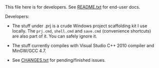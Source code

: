 This file here is for developers. See [README.txt](README.txt) for end-user docs.

Developers:

* The stuff under .prj is a crude Windows project scaffolding kit I use locally.
  The `prj.cmd`, `shell.cmd` and `save.cmd` (convenience shortcuts) are also part of it.
  You can safely ignore it.

* The stuff currently compiles with Visual Studio C++ 2010 compiler and MinGW/GCC 4.7.

* See [CHANGES.txt](CHANGES.txt) for pending/finished issues.

